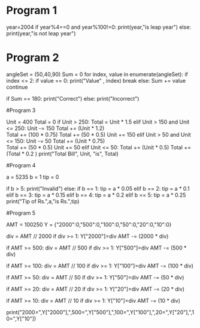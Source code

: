# Program 1

year=2004
if year%4==0 and year%100!=0:
    print(year,"is leap year")
else:
    print(year,"is not leap year")
    
    
   # Program 2
 
 angleSet = (50,40,90)
Sum = 0
for index, value in enumerate(angleSet):
	if index <= 2: 
		if value == 0:
			print("Value" , index)
			break
		else:
			Sum += value
			continue

if Sum == 180:
	print("Correct")
else:
	print("Incorrect")
	
	
	
#Program 3
 
Unit = 400
Total = 0
if Unit > 250:
	Total = Unit * 1.5
elif Unit > 150 and Unit <= 250:
	Unit -= 150
	Total += (Unit * 1.2)		
	Total += (100 * 0.75)
	Total += (50 * 0.5)
	Unit += 150
elif Unit > 50 and Unit <= 150:
	Unit -= 50
	Total += (Unit * 0.75)	
	Total += (50 * 0.5)
	Unit += 50
elif Unit <= 50:
	Total += (Unit * 0.5)
Total += (Total * 0.2 )
print("Total Bill", Unit, "is", Total)



#Program 4


a = 5235
b = 1
tip = 0

if b > 5:
	print("Invalid")
else:
	if b == 1:
		tip = a * 0.05
	elif b == 2:
		tip = a * 0.1
	elif b == 3:
		tip = a * 0.15
	elif b == 4:
		tip = a * 0.2
	elif b == 5:
		tip = a * 0.25
	print("Tip of Rs.",a,"is Rs.",tip)
	

#Program 5

AMT = 100250
Y = {"2000":0,"500":0,"100":0,"50":0,"20":0,"10":0}

div = AMT // 2000
if div >= 1:
	Y["2000"]=div
	AMT -= (2000 * div)

if AMT >= 500:
	div = AMT // 500
	if div >= 1:
		Y["500"]=div
		AMT -= (500 * div)

if AMT >= 100:
	div = AMT // 100
	if div >= 1:
		Y["100"]=div
		AMT -= (100 * div)

if AMT >= 50:
	div = AMT // 50
	if div >= 1:
		Y["50"]=div
		AMT -= (50 * div)

if AMT >= 20:
	div = AMT // 20
	if div >= 1:
		Y["20"]=div
		AMT -= (20 * div)

if AMT >= 10:
	div = AMT // 10
	if div >= 1:
		Y["10"]=div
		AMT -= (10 * div)

print("2000=",Y["2000"],",500=",Y["500"],",100=",Y["100"],",20=",Y["20"],",10=",Y["10"])






	

